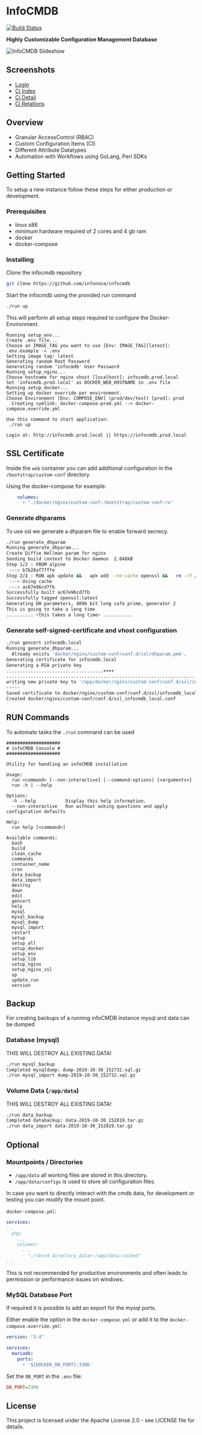 # InfoCMDB
 [![Build Status](https://travis-ci.com/infonova/infocmdb.svg?branch=master)](https://travis-ci.com/infonova/infocmdb)
 
 **Highly Customizable Configuration Management Database**
 
![InfoCMDB Slideshow](/public/assets/images/gh_images.gif)

## Screenshots

* [Login](/public/assets/images/001_Login.png)
* [Ci Index](/public/assets/images/002_CI_Index.png)
* [Ci Detail](/public/assets/images/003_CI_Detail.png)
* [Ci Relations](/public/assets/images/004_CI_Relations.png) 

## Overview

* Granular AccessControl (RBAC)
* Custom Configuration Items (CI)
* Different Attribute Datatypes
* Automation with Workflows using GoLang, Perl SDKs

## Getting Started

To setup a new instance follow these steps for either production or development.

### Prerequisites

* linux x86
* minimum hardware required of 2 cores and 4 gb ram
* docker
* docker-compose

### Installing

Clone the infocmdb repository

```sh
git clone https://github.com/infonova/infocmdb
```

Start the infocmdb using the provided run command 

```sh
./run up
```

This will perform all setup steps required to configure the Docker-Environment.

```log
Running setup_env...
Create .env file...
Choose an IMAGE_TAG you want to use [Env: IMAGE_TAG][latest]: 
.env.example -> .env
Setting image tag: latest
Generating random Root Password
Generating random 'infocmdb' User Password
Running setup_nginx...
Choose hostname for nginx vhost [localhost]: infocmdb.prod.local
Set 'infocmdb.prod.local' as DOCKER_WEB_HOSTNAME in .env file
Running setup_docker...
Setting up docker override per environment.
Choose Environment [Env: COMPOSE_ENV] (prod/dev/test) [prod]: prod
  Creating symlink: docker-compose-prod.yml --> docker-compose.override.yml

Use this command to start application:
 ./run up 

Login at: http://infocmdb.prod.local || https://infocmdb.prod.local
```

## SSL Certificate

Inside the `web` container you can add additional configuration in the `/bootstrap/custom-conf` directory.

Using the docker-compose for example:

````yaml
    volumes:
      - "./docker/nginx/custom-conf:/bootstrap/custom-conf:ro"
````

### Generate dhparams

To use ssl we generate a dhparam file to enable forward secrecy. 

```sh
./run generate_dhparam                             
Running generate_dhparam...
Create Diffie Hellman param for nginx
Sending build context to Docker daemon  2.048kB
Step 1/2 : FROM alpine
 ---> b7b28af77ffe
Step 2/2 : RUN apk update &&   apk add --no-cache openssl &&   rm -rf /var/cache/apk/*
 ---> Using cache
 ---> ac67e96cd7fb
Successfully built ac67e96cd7fb
Successfully tagged openssl:latest
Generating DH parameters, 4096 bit long safe prime, generator 2
This is going to take a long time
.......... <this takes a long time> ...........
```

### Generate self-signed-certificate and vhost configuration

```sh
./run gencert infocmdb.local                                    
Running generate_dhparam...
  Already exists 'docker/nginx/custom-conf/conf.d/ssl/dhparam.pem'.
Generating certificate for infocmdb.local
Generating a RSA private key
....................................++++
..........................................................................................................................++++
writing new private key to '/app/docker/nginx/custom-conf/conf.d/ssl/infocmdb_local.key'
-----
Saved certificate to docker/nginx/custom-conf/conf.d/ssl/infocmdb_local... key/crt
Created docker/nginx/custom-conf/conf.d/ssl_infocmdb_local.conf
```

## RUN Commands

To automate tasks the `./run` command can be used

```text
####################
# infoCMDB Console #
####################

Utility for handling an infoCMDB installation

Usage:
  run <command> [--non-interactive] [--command-options] [<arguments>]
  run -h | --help

Options:
  -h --help           Display this help information.
  --non-interactive   Run without asking questions and apply configuration defaults

Help:
  run help [<command>]

Available commands:
  bash
  build
  clean_cache
  commands
  container_name
  cron
  data_backup
  data_import
  destroy
  down
  edit
  gencert
  help
  mysql
  mysql_backup
  mysql_dump
  mysql_import
  restart
  setup
  setup_all
  setup_docker
  setup_env
  setup_lib
  setup_nginx
  setup_nginx_ssl
  up
  update_run
  version
```

## Backup

For creating backups of a running infoCMDB instance mysql and data can be dumped

### Database (mysql)

THIS WILL DESTROY ALL EXISTING DATA!

```sh
./run mysql_backup
Completed mysqldump: dump-2019-10-30_152732.sql.gz
./run mysql_import dump-2019-10-30_152732.sql.gz
```

### Volume Data (`/app/data`)

THIS WILL DESTROY ALL EXISTING DATA!
```sh
./run data_backup
Completed databackup: data-2019-10-30_152819.tar.gz
./run data_import data-2019-10-30_152819.tar.gz
```

## Optional

### Mountpoints / Directories

* `/app/data` all working files are stored in this directory.
* `/app/data/configs` is used to store all configuration files. 

In case you want to directly interact with the cmdb data, for development
or testing you can modify the mount point.

`docker-compose.yml`:

```yaml
services:
...
  php:
    ...
    volumes:
      ...
      - "./<bind_directory_data>:/app/data:cached"
...
```

This is not recommended for productive environments and often leads to 
permission or performance issues on windows.

### MySQL Database Port

If required it is possible to add an export for the mysql ports.

Either enable the option in the `docker-compose.yml` or add it to the `docker-compose.override.yml`:

```yaml
version: "3.4"

services:
  mariadb:
    ports:
      - '${DOCKER_DB_PORT}:3306'
```

Set the `DB_PORT` in the `.env` file: 

```ini
DB_PORT=3306
```

## License

This project is licensed under the Apache License 2.0 - see LICENSE file for details.
